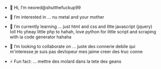 - 👋 Hi, I’m neored@shutthefuckup99
- 👀 I’m interested in ... nu metal and your mother
- 🌱 I’m currently learning ... just html and css and litte javascript (jquery) loll Ho yheay little php to hahah, love python for little script and scraping with ia code generator hahaha
- 💞️ I’m looking to collaborate on ... juste des connerie debile qui m'interesse je suis pas devlopeur mes jaime creer des truc conne

- ⚡ Fun fact: ... mettre des molard dans la tete des geans

<!---
shutthefuckup99/shutthefuckup99 is a ✨ special ✨ repository because its `README.md` (this file) appears on your GitHub profile.
You can click the Preview link to take a look at your changes.
--->
